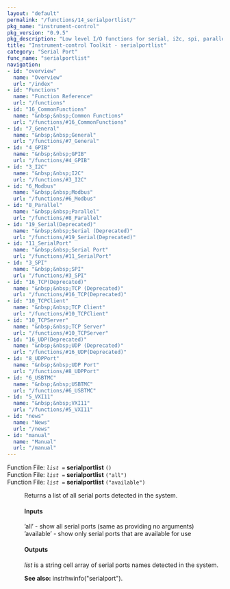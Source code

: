 ```yaml
---
layout: "default"
permalink: "/functions/14_serialportlist/"
pkg_name: "instrument-control"
pkg_version: "0.9.5"
pkg_description: "Low level I/O functions for serial, i2c, spi, parallel, tcp, gpib, modbus, vxi11, udp and usbtmc interfaces."
title: "Instrument-control Toolkit - serialportlist"
category: "Serial Port"
func_name: "serialportlist"
navigation:
- id: "overview"
  name: "Overview"
  url: "/index"
- id: "Functions"
  name: "Function Reference"
  url: "/functions"
- id: "16_CommonFunctions"
  name: "&nbsp;&nbsp;Common Functions"
  url: "/functions/#16_CommonFunctions"
- id: "7_General"
  name: "&nbsp;&nbsp;General"
  url: "/functions/#7_General"
- id: "4_GPIB"
  name: "&nbsp;&nbsp;GPIB"
  url: "/functions/#4_GPIB"
- id: "3_I2C"
  name: "&nbsp;&nbsp;I2C"
  url: "/functions/#3_I2C"
- id: "6_Modbus"
  name: "&nbsp;&nbsp;Modbus"
  url: "/functions/#6_Modbus"
- id: "8_Parallel"
  name: "&nbsp;&nbsp;Parallel"
  url: "/functions/#8_Parallel"
- id: "19_Serial(Deprecated)"
  name: "&nbsp;&nbsp;Serial (Deprecated)"
  url: "/functions/#19_Serial(Deprecated)"
- id: "11_SerialPort"
  name: "&nbsp;&nbsp;Serial Port"
  url: "/functions/#11_SerialPort"
- id: "3_SPI"
  name: "&nbsp;&nbsp;SPI"
  url: "/functions/#3_SPI"
- id: "16_TCP(Deprecated)"
  name: "&nbsp;&nbsp;TCP (Deprecated)"
  url: "/functions/#16_TCP(Deprecated)"
- id: "10_TCPClient"
  name: "&nbsp;&nbsp;TCP Client"
  url: "/functions/#10_TCPClient"
- id: "10_TCPServer"
  name: "&nbsp;&nbsp;TCP Server"
  url: "/functions/#10_TCPServer"
- id: "16_UDP(Deprecated)"
  name: "&nbsp;&nbsp;UDP (Deprecated)"
  url: "/functions/#16_UDP(Deprecated)"
- id: "8_UDPPort"
  name: "&nbsp;&nbsp;UDP Port"
  url: "/functions/#8_UDPPort"
- id: "6_USBTMC"
  name: "&nbsp;&nbsp;USBTMC"
  url: "/functions/#6_USBTMC"
- id: "5_VXI11"
  name: "&nbsp;&nbsp;VXI11"
  url: "/functions/#5_VXI11"
- id: "news"
  name: "News"
  url: "/news"
- id: "manual"
  name: "Manual"
  url: "/manual"
---
```

<dl class="first-deftypefn">
<dt class="deftypefn" id="index-serialportlist"><span class="category-def">Function File: </span><span><code class="def-type"><var class="var">list</var> =</code> <strong class="def-name">serialportlist</strong> <code class="def-code-arguments">()</code><a class="copiable-link" href="#index-serialportlist"></a></span></dt>
<dt class="deftypefnx def-cmd-deftypefn" id="index-serialportlist-1"><span class="category-def">Function File: </span><span><code class="def-type"><var class="var">list</var> =</code> <strong class="def-name">serialportlist</strong> <code class="def-code-arguments">(&quot;all&quot;)</code><a class="copiable-link" href="#index-serialportlist-1"></a></span></dt>
<dt class="deftypefnx def-cmd-deftypefn" id="index-serialportlist-2"><span class="category-def">Function File: </span><span><code class="def-type"><var class="var">list</var> =</code> <strong class="def-name">serialportlist</strong> <code class="def-code-arguments">(&quot;available&quot;)</code><a class="copiable-link" href="#index-serialportlist-2"></a></span></dt>
<dd><p>Returns a list of all serial ports detected in the system.
</p>
<h4 class="subsubheading" id="Inputs"><span>Inputs<a class="copiable-link" href="#Inputs"></a></span></h4>
<p>&rsquo;all&rsquo; - show all serial ports (same as providing no arguments)
 &rsquo;available&rsquo; - show only serial ports that are available for use
</p>
<h4 class="subsubheading" id="Outputs"><span>Outputs<a class="copiable-link" href="#Outputs"></a></span></h4>
<p><var class="var">list</var> is a string cell array of serial ports names detected
 in the system.
</p>

<p><strong class="strong">See also:</strong> instrhwinfo(&quot;serialport&quot;).
 </p></dd></dl>